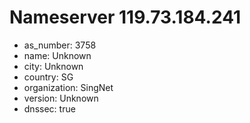 # Nameserver 119.73.184.241

* as_number: 3758
* name: Unknown
* city: Unknown
* country: SG
* organization: SingNet
* version: Unknown
* dnssec: true
